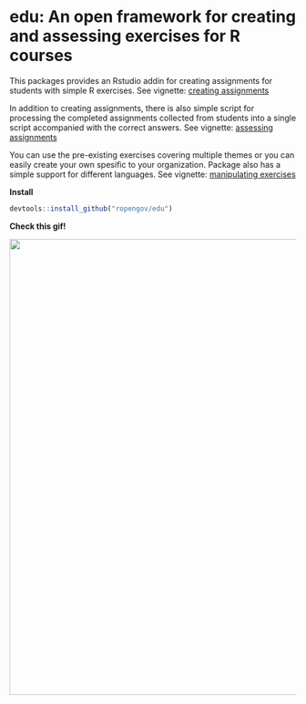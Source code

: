 edu: An open framework for creating and assessing exercises for R courses
===================================================

This packages provides an Rstudio addin for creating assignments for students with simple R exercises. See vignette: [creating assignments](https://ropengov.github.io/edu/articles/a_creating_assignments.html)

In addition to creating assignments, there is also simple script for processing the completed assignments collected from students into a single script accompanied with the correct answers. See vignette: [assessing assignments](https://ropengov.github.io/edu/articles/b_assessing_assignments.html)

You can use the pre-existing exercises covering multiple themes or you can easily create your own spesific to your organization. Package also has a simple support for different languages. See vignette: [manipulating exercises](https://ropengov.github.io/edu/articles/c_manipulating_exercises.html)

**Install**

```r
devtools::install_github("ropengov/edu")
```

**Check this gif!**

<img src="http://software.markuskainu.fi/ropengov/edu/ropengov_edu.gif" width = 800/>




